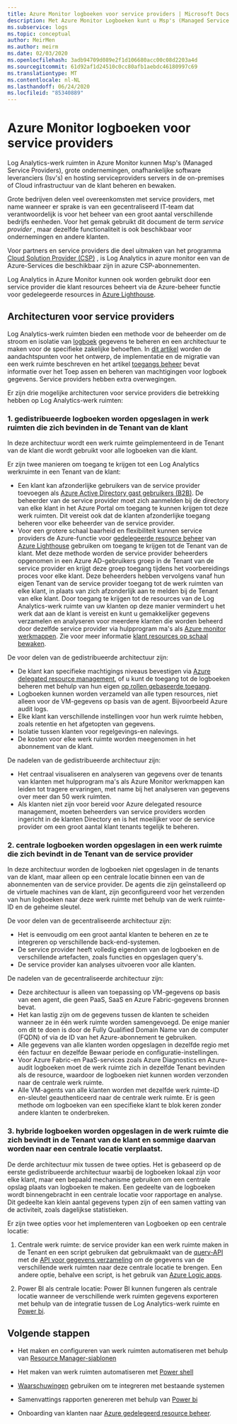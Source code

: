 ```yaml
---
title: Azure Monitor logboeken voor service providers | Microsoft Docs
description: Met Azure Monitor Logboeken kunt u Msp's (Managed Service Providers), grote ondernemingen, Isv's (Independent Software Vendors) en hosting service providers servers beheren en bewaken in de on-premises of Cloud infrastructuur van de klant.
ms.subservice: logs
ms.topic: conceptual
author: MeirMen
ms.author: meirm
ms.date: 02/03/2020
ms.openlocfilehash: 3adb94709d089e2f1d106680acc00c08d2203a4d
ms.sourcegitcommit: 61d92af1d24510c0cc80afb1aebdc46180997c69
ms.translationtype: MT
ms.contentlocale: nl-NL
ms.lasthandoff: 06/24/2020
ms.locfileid: "85340889"
---
```

# <a name="azure-monitor-logs-for-service-providers"></a>Azure Monitor logboeken voor service providers

Log Analytics-werk ruimten in Azure Monitor kunnen Msp's (Managed Service Providers), grote ondernemingen, onafhankelijke software leveranciers (Isv's) en hosting serviceproviders servers in de on-premises of Cloud infrastructuur van de klant beheren en bewaken.

Grote bedrijven delen veel overeenkomsten met service providers, met name wanneer er sprake is van een gecentraliseerd IT-team dat verantwoordelijk is voor het beheer van een groot aantal verschillende bedrijfs eenheden. Voor het gemak gebruikt dit document de term *service provider* , maar dezelfde functionaliteit is ook beschikbaar voor ondernemingen en andere klanten.

Voor partners en service providers die deel uitmaken van het programma [Cloud Solution Provider (CSP)](https://partner.microsoft.com/en-US/membership/cloud-solution-provider) , is Log Analytics in azure monitor een van de Azure-Services die beschikbaar zijn in azure CSP-abonnementen.

Log Analytics in Azure Monitor kunnen ook worden gebruikt door een service provider die klant resources beheert via de Azure-beheer functie voor gedelegeerde resources in [Azure Lighthouse](https://docs.microsoft.com/azure/lighthouse/overview).

## <a name="architectures-for-service-providers"></a>Architecturen voor service providers

Log Analytics-werk ruimten bieden een methode voor de beheerder om de stroom en isolatie van [logboek](data-platform-logs.md) gegevens te beheren en een architectuur te maken voor de specifieke zakelijke behoeften. In [dit artikel](design-logs-deployment.md) worden de aandachtspunten voor het ontwerp, de implementatie en de migratie van een werk ruimte beschreven en het artikel [toegangs beheer](manage-access.md) bevat informatie over het Toep assen en beheren van machtigingen voor logboek gegevens. Service providers hebben extra overwegingen.

Er zijn drie mogelijke architecturen voor service providers die betrekking hebben op Log Analytics-werk ruimten:

### <a name="1-distributed---logs-are-stored-in-workspaces-located-in-the-customers-tenant"></a>1. gedistribueerde logboeken worden opgeslagen in werk ruimten die zich bevinden in de Tenant van de klant

In deze architectuur wordt een werk ruimte geïmplementeerd in de Tenant van de klant die wordt gebruikt voor alle logboeken van die klant.

Er zijn twee manieren om toegang te krijgen tot een Log Analytics werkruimte in een Tenant van de klant:

- Een klant kan afzonderlijke gebruikers van de service provider toevoegen als [Azure Active Directory gast gebruikers (B2B)](https://docs.microsoft.com/azure/active-directory/b2b/what-is-b2b). De beheerder van de service provider moet zich aanmelden bij de directory van elke klant in het Azure Portal om toegang te kunnen krijgen tot deze werk ruimten. Dit vereist ook dat de klanten afzonderlijke toegang beheren voor elke beheerder van de service provider.
- Voor een grotere schaal baarheid en flexibiliteit kunnen service providers de Azure-functie voor [gedelegeerde resource beheer](https://docs.microsoft.com/azure/lighthouse/concepts/azure-delegated-resource-management) van [Azure Lighthouse](https://docs.microsoft.com/azure/lighthouse/overview) gebruiken om toegang te krijgen tot de Tenant van de klant. Met deze methode worden de service provider beheerders opgenomen in een Azure AD-gebruikers groep in de Tenant van de service provider en krijgt deze groep toegang tijdens het voorbereidings proces voor elke klant. Deze beheerders hebben vervolgens vanaf hun eigen Tenant van de service provider toegang tot de werk ruimten van elke klant, in plaats van zich afzonderlijk aan te melden bij de Tenant van elke klant. Door toegang te krijgen tot de resources van de Log Analytics-werk ruimte van uw klanten op deze manier vermindert u het werk dat aan de klant is vereist en kunt u gemakkelijker gegevens verzamelen en analyseren voor meerdere klanten die worden beheerd door dezelfde service provider via hulpprogram ma's als [Azure monitor werkmappen](https://docs.microsoft.com/azure//azure-monitor/platform/workbooks-overview). Zie voor meer informatie [klant resources op schaal bewaken](https://docs.microsoft.com/azure/lighthouse/how-to/monitor-at-scale).

De voor delen van de gedistribueerde architectuur zijn:

* De klant kan specifieke machtigings niveaus bevestigen via [Azure delegated resource management](https://docs.microsoft.com/azure/lighthouse/concepts/azure-delegated-resource-management), of u kunt de toegang tot de logboeken beheren met behulp van hun eigen [op rollen gebaseerde toegang](https://docs.microsoft.com/azure/role-based-access-control/overview).
* Logboeken kunnen worden verzameld van alle typen resources, niet alleen voor de VM-gegevens op basis van de agent. Bijvoorbeeld Azure audit logs.
* Elke klant kan verschillende instellingen voor hun werk ruimte hebben, zoals retentie en het afgetopten van gegevens.
* Isolatie tussen klanten voor regelgevings-en nalevings.
* De kosten voor elke werk ruimte worden meegenomen in het abonnement van de klant.

De nadelen van de gedistribueerde architectuur zijn:

* Het centraal visualiseren en analyseren van gegevens over de tenants van klanten met hulpprogram ma's als Azure Monitor werkmappen kan leiden tot tragere ervaringen, met name bij het analyseren van gegevens over meer dan 50 werk ruimten.
* Als klanten niet zijn voor bereid voor Azure delegated resource management, moeten beheerders van service providers worden ingericht in de klanten Directory en is het moeilijker voor de service provider om een groot aantal klant tenants tegelijk te beheren.

### <a name="2-central---logs-are-stored-in-a-workspace-located-in-the-service-provider-tenant"></a>2. centrale logboeken worden opgeslagen in een werk ruimte die zich bevindt in de Tenant van de service provider

In deze architectuur worden de logboeken niet opgeslagen in de tenants van de klant, maar alleen op een centrale locatie binnen een van de abonnementen van de service provider. De agents die zijn geïnstalleerd op de virtuele machines van de klant, zijn geconfigureerd voor het verzenden van hun logboeken naar deze werk ruimte met behulp van de werk ruimte-ID en de geheime sleutel.

De voor delen van de gecentraliseerde architectuur zijn:

* Het is eenvoudig om een groot aantal klanten te beheren en ze te integreren op verschillende back-end-systemen.
* De service provider heeft volledig eigendom van de logboeken en de verschillende artefacten, zoals functies en opgeslagen query's.
* De service provider kan analyses uitvoeren voor alle klanten.

De nadelen van de gecentraliseerde architectuur zijn:

* Deze architectuur is alleen van toepassing op VM-gegevens op basis van een agent, die geen PaaS, SaaS en Azure Fabric-gegevens bronnen bevat.
* Het kan lastig zijn om de gegevens tussen de klanten te scheiden wanneer ze in één werk ruimte worden samengevoegd. De enige manier om dit te doen is door de Fully Qualified Domain Name van de computer (FQDN) of via de ID van het Azure-abonnement te gebruiken.
* Alle gegevens van alle klanten worden opgeslagen in dezelfde regio met één factuur en dezelfde Bewaar periode en configuratie-instellingen.
* Voor Azure Fabric-en PaaS-services zoals Azure Diagnostics en Azure-audit logboeken moet de werk ruimte zich in dezelfde Tenant bevinden als de resource, waardoor de logboeken niet kunnen worden verzonden naar de centrale werk ruimte.
* Alle VM-agents van alle klanten worden met dezelfde werk ruimte-ID en-sleutel geauthenticeerd naar de centrale werk ruimte. Er is geen methode om logboeken van een specifieke klant te blok keren zonder andere klanten te onderbreken.

### <a name="3-hybrid---logs-are-stored-in-workspace-located-in-the-customers-tenant-and-some-of-them-are-pulled-to-a-central-location"></a>3. hybride logboeken worden opgeslagen in de werk ruimte die zich bevindt in de Tenant van de klant en sommige daarvan worden naar een centrale locatie verplaatst.

De derde architectuur mix tussen de twee opties. Het is gebaseerd op de eerste gedistribueerde architectuur waarbij de logboeken lokaal zijn voor elke klant, maar een bepaald mechanisme gebruiken om een centrale opslag plaats van logboeken te maken. Een gedeelte van de logboeken wordt binnengebracht in een centrale locatie voor rapportage en analyse. Dit gedeelte kan klein aantal gegevens typen zijn of een samen vatting van de activiteit, zoals dagelijkse statistieken.

Er zijn twee opties voor het implementeren van Logboeken op een centrale locatie:

1. Centrale werk ruimte: de service provider kan een werk ruimte maken in de Tenant en een script gebruiken dat gebruikmaakt van de [query-API](https://dev.loganalytics.io/) met de [API voor gegevens verzameling](../../azure-monitor/platform/data-collector-api.md) om de gegevens van de verschillende werk ruimten naar deze centrale locatie te brengen. Een andere optie, behalve een script, is het gebruik van [Azure Logic apps](https://docs.microsoft.com/azure/logic-apps/logic-apps-overview).

2. Power BI als centrale locatie: Power BI kunnen fungeren als centrale locatie wanneer de verschillende werk ruimten gegevens exporteren met behulp van de integratie tussen de Log Analytics-werk ruimte en [Power bi](../../azure-monitor/platform/powerbi.md).

## <a name="next-steps"></a>Volgende stappen

* Het maken en configureren van werk ruimten automatiseren met behulp van [Resource Manager-sjablonen](template-workspace-configuration.md)

* Het maken van werk ruimten automatiseren met [Power shell](../../azure-monitor/platform/powershell-workspace-configuration.md)

* [Waarschuwingen](../../azure-monitor/platform/alerts-overview.md) gebruiken om te integreren met bestaande systemen

* Samenvattings rapporten genereren met behulp van [Power bi](../../azure-monitor/platform/powerbi.md)

* Onboarding van klanten naar [Azure gedelegeerd resource beheer](https://docs.microsoft.com/azure/lighthouse/concepts/azure-delegated-resource-management).